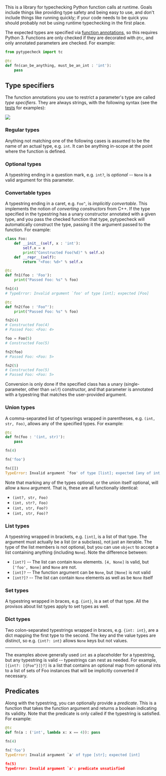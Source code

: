 This is a library for typechecking Python function calls at runtime. Goals include things like providing type safety and being easy to use, and don't include things like running quickly; if your code needs to be quick you should probably not be using runtime typechecking in the first place.

The expected types are specified via [function annotations](https://docs.python.org/3/tutorial/controlflow.html#function-annotations), so this requires Python 3. Functions are only checked if they are decorated with `@tc`, and only annotated parameters are checked. For example:

```python
from pytypecheck import tc

@tc
def fn(can_be_anything, must_be_an_int : 'int'):
    pass
```

## Type specifiers

The function annotations you use to restrict a parameter's type are called *type specifiers*. They are always strings, with the following syntax (see the [tests](/test.py) for examples):

![](/../doc-imgs/typestring.png?raw=true)

### Regular types

Anything not matching one of the following cases is assumed to be the name of an actual type, e.g. `int`. It can be anything in-scope at the point where the function is defined.

### Optional types

A typestring ending in a question mark, e.g. `int?`, is *optional* -- `None` is a valid argument for this parameter.

### Convertable types

A typestring ending in a caret, e.g. `Foo^`, is *implicitly convertable*. This implements the notion of *converting constructors* from C++. If the type specified in the typestring has a unary constructor annotated with a given type, and you pass the checked function that type, pytypecheck will automatically construct the type, passing it the argument passed to the function. For example:

```python
class Foo:
    def __init__(self, x : 'int'):
        self.x = x
        print("Constructed Foo(%d)" % self.x)
    def __repr__(self):
        return "<Foo: %d>" % self.x

@tc
def fn1(foo : 'Foo'):
    print("Passed Foo: %s" % foo)

fn1(4)
# TypeError: Invalid argument `foo' of type [int]; expected [Foo]

@tc
def fn2(foo : 'Foo^'):
    print("Passed Foo: %s" % foo)

fn2(4)
# Constructed Foo(4)
# Passed Foo: <Foo: 4>

foo = Foo(5)
# Constructed Foo(5)

fn2(foo)
# Passed Foo: <Foo: 5>

fn2(5)
# Constructed Foo(5)
# Passed Foo: <Foo: 5>
```

Conversion is only done if the specified class has a unary (single-parameter, other than `self`) constructor, and that parameter is annotated with a typestring that matches the user-provided argument.

### Union types

A comma-separated list of typesrings wrapped in parentheses, e.g. `(int, str, Foo)`, allows any of the specified types. For example:

```python
@tc
def fn(foo : '(int, str)'):
    pass

fn(4)

fn('foo')

fn([])
TypeError: Invalid argument `foo' of type [list]; expected [any of int, str]
```

Note that marking any of the types optional, or the union itself optional, will allow a `None` argument. That is, these are all functionally identical:

* `(int?, str, Foo)`
* `(int, str?, Foo)`
* `(int, str, Foo?)`
* `(int, str, Foo)?`

### List types

A typestring wrapped in brackets, e.g. `[int]`, is a list of that type. The argument must actually be a list (or a subclass), not just an iterable. The type of the list members is not optional, but you can use `object` to accept a list containing anything (including `None`). Note the difference between:

* `[int?]` -- The list can contain `None` elements. `[4, None]` is valid, but `['foo', None]` and `None` are not.
* `[int]?` -- The function argument can be `None`, but `[None]` is not valid
* `[int?]?` -- The list can contain `None` elements as well as be `None` itself

### Set types

A typestring wrapped in braces, e.g. `{int}`, is a set of that type. All the provisos about list types apply to set types as well.

### Dict types

Two colon-separated typestrings wrapped in braces, e.g. `{int: int}`, are a dict mapping the first type to the second. The key and the value types are distinct, so e.g. `{int?: int}` allows `None` keys but not values.

---

The examples above generally used `int` as a placeholder for a typestring, but any typestring is valid -- typestrings can nest as needed. For example, `[{int?: [{Foo^}]}?]` is a list that contains an optional map from optional ints to a list of sets of Foo instances that will be implicitly converted if necessary.

## Predicates

Along with the typestring, you can optionally provide a *predicate*. This is a function that takes the function argument and returns a boolean indicating its validity. Note that the predicate is only called if the typestring is satisfied. For example:

```python
@tc
def fn(a : ('int', lambda x: x == 4)): pass

fn(4)

fn('foo')
TypeError: Invalid argument `a' of type [str]; expected [int]

fn(5)
TypeError: Invalid argument `a': predicate unsatisfied
```
